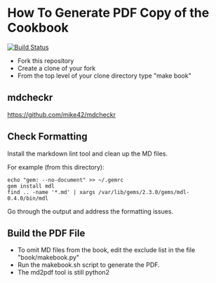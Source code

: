# How To Generate PDF Copy of the Cookbook

[![Build Status](https://travis-ci.org/DEAD10C5/1337-Noms-The-Hacker-Cookbook.svg?branch=master)](https://travis-ci.org/DEAD10C5/1337-Noms-The-Hacker-Cookbook)

* Fork this repository
* Create a clone of your fork
* From the top level of your clone directory type "make book"

## mdcheckr

https://github.com/mike42/mdcheckr

## Check Formatting

Install the markdown lint tool and clean up the MD files.

For example (from this directory):

```
echo "gem: --no-document" >> ~/.gemrc
gem install mdl
find .. -name '*.md' | xargs /var/lib/gems/2.3.0/gems/mdl-0.4.0/bin/mdl
```

Go through the output and address the formatting issues.

## Build the PDF File

* To omit MD files from the book, edit the exclude list in the file "book/makebook.py"
* Run the makebook.sh script to generate the PDF.
* The md2pdf tool is still python2